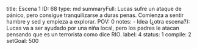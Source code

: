title:          Escena 1
ID:             68
type:           md
summaryFull:    Lucas sufre un ataque de pánico, pero consigue tranquilizarse a duras penas. Comienza a sentir hambre y sed y empieza a explorar.
POV:            0
notes:          - Idea (¿otra escena?): Lucas va a ser ayudado por una niña local, pero los padres le atacan pensando que es un terrorista como dice RIO.
label:          4
status:         1
compile:        2
setGoal:        500


